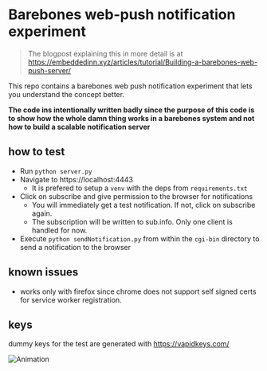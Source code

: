 # Barebones web-push notification experiment

> The blogpost explaining this in more detail is at https://embeddedinn.xyz/articles/tutorial/Building-a-barebones-web-push-server/

This repo contains a barebones web push notification experiment that lets you understand the concept better. 

**The code ins intentionally written badly since the purpose of this code is to show how the whole damn thing works in a barebones system and not how to build a scalable notification server**

## how to test

- Run `python server.py`
- Navigate to https://localhost:4443
    - It is prefered to setup a `venv` with the deps from `requirements.txt` 
- Click on subscribe and give permission to the browser for notifications
    - You will immediately get a test notification. If not, click on subscribe again.
  -  The subscription will be written to sub.info. Only one client is handled for now. 
- Execute `python sendNotification.py` from within the `cgi-bin` directory to send a notification to the browser


## known issues
- works only with firefox since chrome does not support self signed certs for service worker registration.

## keys

dummy keys for the test are generated with https://vapidkeys.com/

![Animation](https://user-images.githubusercontent.com/3634378/121113380-97c1a300-c82f-11eb-993e-7b66037393a0.gif)
